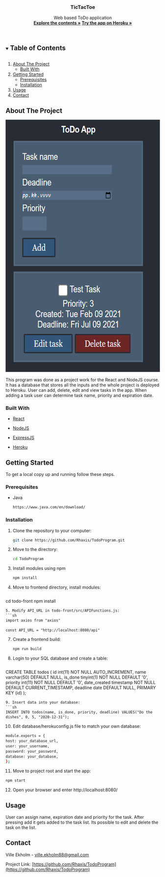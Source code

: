 
<br />
<p align="center">

  <h3 align="center">TicTacToe</h3>

  <p align="center">
    Web based ToDo application
    <br />
    <a href="https://github.com/Rhaxis/TodoProgram"><strong>Explore the contents »</strong></a>
    <a href="https://tamk-4a00ez62-3002-group24.herokuapp.com/"><strong>Try the app on Heroku »</strong></a>
    <br />
    <br />
</p>



<!-- TABLE OF CONTENTS -->
<details open="open">
  <summary><h2 style="display: inline-block">Table of Contents</h2></summary>
  <ol>
    <li>
      <a href="#about-the-project">About The Project</a>
      <ul>
        <li><a href="#built-with">Built With</a></li>
      </ul>
    </li>
    <li>
      <a href="#getting-started">Getting Started</a>
      <ul>
        <li><a href="#prerequisites">Prerequisites</a></li>
        <li><a href="#installation">Installation</a></li>
      </ul>
    </li>
    <li><a href="#usage">Usage</a></li>
    <li><a href="#contact">Contact</a></li>
  </ol>
</details>



<!-- ABOUT THE PROJECT -->
## About The Project
<img src="Screenshot.png" alt="Screenshot" width="620" height="824">

This program was done as a project work for the React and NodeJS course. It has a database that stores all the inputs and the whole project is deployed to Heroku.
User can add, delete, edit and view tasks in the app. When adding a task user can determine task name, priority and expiration date.

### Built With

* [React](https://reactjs.org/)

* [NodeJS](https://nodejs.org/en/)

* [ExpressJS](https://expressjs.com/)

* [Heroku](https://www.heroku.com/)





<!-- GETTING STARTED -->
## Getting Started

To get a local copy up and running follow these steps.

### Prerequisites

* Java
  ```sh
  https://www.java.com/en/download/
  ```

### Installation

1. Clone the repository to your computer:
   ```sh
   git clone https://github.com/Rhaxis/TodoProgram.git
   ```
2. Move to the directory:
   ```sh
   cd TodoProgram
   ```
3. Install modules using npm
   ```sh
   npm install
   ```
4. Move to frontend directory, install modules:
   ```sh
  cd todo-front
  npm install
   ```
5. Modify API_URL in todo-front/src/APIFunctions.js:
   ```sh
  import axios from "axios"

  const API_URL = "http://localhost:8080/api"
   ```
7. Create a frontend build:
   ```sh
   npm run build
   ```
8. Login to your SQL database and create a table:
   ```sh
  CREATE TABLE todos (
  id int(11) NOT NULL AUTO_INCREMENT,
  name varchar(50) DEFAULT NULL,
  is_done tinyint(1) NOT NULL DEFAULT '0',
  priority int(11) NOT NULL DEFAULT '0',
  date_created timestamp NOT NULL DEFAULT CURRENT_TIMESTAMP,
  deadline date DEFAULT NULL,
  PRIMARY KEY (id)
  );
   ```
9. Insert data into your database:
   ```sh
   INSERT INTO todos(name, is_done, priority, deadline) VALUES("Do the dishes", 0, 5, "2020-12-31");
   ```
10. Edit database/herokuconfig.js file to match your own database:
   ```sh 
  module.exports = {
  host: your_database_url,
  user: your_username,
  password: your_password,
  database: your_database, 
  };
   ```
11. Move to project root and start the app:
   ```sh
   npm start
   ```
12. Open your browser and enter http://localhost:8080/




<!-- USAGE EXAMPLES -->
## Usage

User can assign name, expiration date and priority for the task. After pressing add it gets added to the task list. Its possible to edit and delete the task on the list.



<!-- CONTACT -->
## Contact

Ville Ekholm - ville.ekholm88@gmail.com

Project Link: [https://github.com/Rhaxis/TodoProgram](https://github.com/Rhaxis/TodoProgram)
